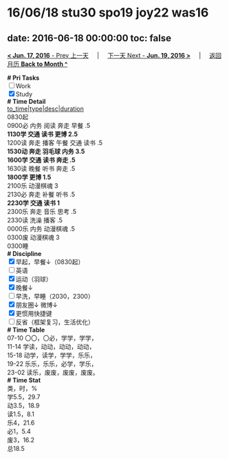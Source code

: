 # 16/06/18 stu30 spo19 joy22 was16

date: 2016-06-18 00:00:00
toc: false
---
[**< Jun. 17, 2016** - Prev 上一天](/lifelogs/2016/06/d17.md) &nbsp; &nbsp; | &nbsp; &nbsp; [下一天 Next - **Jun. 19, 2016 >**](/lifelogs/2016/06/d19.md) &nbsp; &nbsp; |  &nbsp; &nbsp; [返回月历 **Back to Month ^**](/lifelogs/2016/06/index.md)
<br/><div><b># Pri Tasks</b></div><div><input type="checkbox"/>Work</div><div><input checked="true" type="checkbox"/>Study</div><div><b># Time Detail</b></div><div><u>to_time|type|desc|duration</u></div><div>0830起</div><div>0900必 内务 阅读 奔走 早餐 .5</div><div><b>1130学 交通 读书 更博 2.5</b></div><div>1200读 奔走 播客 午餐 交通 读书 .5</div><div><b>1530动 奔走 羽毛球 内务 3.5</b></div><div><b>1600学 交通 读书 奔走 .5</b></div><div>1630读 晚餐 听书 奔走 .5</div><div><b>1800学 更博 1.5</b></div><div>2100乐 动漫棋魂 3</div><div>2130必 奔走 补餐 听书 .5</div><div><b>2230学 交通 读书 1</b></div><div>2300乐 奔走 音乐 思考 .5</div><div>2330读 洗澡 播客 .5</div><div>0000乐 内务 动漫棋魂 .5</div><div>0300废 动漫棋魂 3</div><div>0300睡</div><div><b># Discipline</b></div><div><input checked="true" type="checkbox"/>早起，早餐↓（0830起）</div><div><input type="checkbox"/>英语</div><div><input checked="true" type="checkbox"/>运动（羽球）</div><div><input checked="true" type="checkbox"/>晚餐↓</div><div><input type="checkbox"/>早洗，早睡（2030，2300）</div><div><b><input checked="true" type="checkbox"/></b>朋友圈↓ 微博↓</div><div><input checked="true" type="checkbox"/>更惯用快捷键</div><div><input type="checkbox"/>反省（框架复习，生活优化）</div><div><b># Time Table</b></div><div>07-10 〇〇，〇必，学学，学学，</div><div>11-14 学读，动动，动动，动动，</div><div>15-18 动学，读学，学学，乐乐，</div><div>19-22 乐乐，乐乐，必学，学乐，</div><div>23-02 读乐，废废，废废，废废。</div><div><b># Time Stat</b></div><div>类，时，%</div><div>学5.5，29.7</div><div>动3.5，18.9</div><div>读1.5，8.1</div><div>乐4，21.6</div><div>必1，5.4</div><div>废3，16.2</div><div>总18.5</div>
